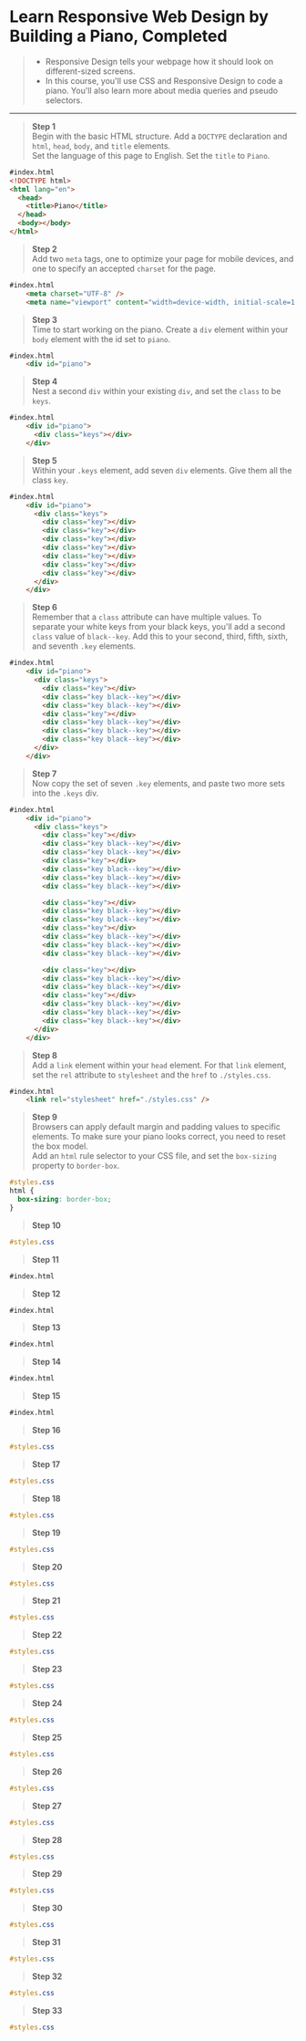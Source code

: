 
# Learn Responsive Web Design by Building a Piano, Completed

> - Responsive Design tells your webpage how it should look on different-sized screens.
> - In this course, you'll use CSS and Responsive Design to code a piano. You'll also learn more about media queries and pseudo selectors.
---

> **Step 1** <br>
Begin with the basic HTML structure. Add a `DOCTYPE` declaration and `html`, `head`, `body`, and `title` elements.<br>
Set the language of this page to English. Set the `title` to `Piano`.

```html
#index.html
<!DOCTYPE html>
<html lang="en">
  <head>
    <title>Piano</title>
  </head>
  <body></body>
</html>
```
> **Step 2** <br>
Add two `meta` tags, one to optimize your page for mobile devices, and one to specify an accepted `charset` for the page.

```html
#index.html
    <meta charset="UTF-8" />
    <meta name="viewport" content="width=device-width, initial-scale=1.0" />
```
> **Step 3** <br>
Time to start working on the piano. Create a `div` element within your `body` element with the id set to `piano`.

```html
#index.html
    <div id="piano">
```
> **Step 4** <br>
Nest a second `div` within your existing `div`, and set the `class` to be `keys`.

```html
#index.html
    <div id="piano">
      <div class="keys"></div>
    </div>
```
> **Step 5** <br>
Within your `.keys` element, add seven `div` elements. Give them all the class `key`.

```html
#index.html
    <div id="piano">
      <div class="keys">
        <div class="key"></div>
        <div class="key"></div>
        <div class="key"></div>
        <div class="key"></div>
        <div class="key"></div>
        <div class="key"></div>
        <div class="key"></div>
      </div>
    </div>
```
> **Step 6** <br>
Remember that a `class` attribute can have multiple values. To separate your white keys from your black keys, you'll add a second `class` value of `black--key`. Add this to your second, third, fifth, sixth, and seventh `.key` elements.

```html
#index.html
    <div id="piano">
      <div class="keys">
        <div class="key"></div>
        <div class="key black--key"></div>
        <div class="key black--key"></div>
        <div class="key"></div>
        <div class="key black--key"></div>
        <div class="key black--key"></div>
        <div class="key black--key"></div>
      </div>
    </div>
```
> **Step 7** <br>
Now copy the set of seven `.key` elements, and paste two more sets into the `.keys` div.

```html
#index.html
    <div id="piano">
      <div class="keys">
        <div class="key"></div>
        <div class="key black--key"></div>
        <div class="key black--key"></div>
        <div class="key"></div>
        <div class="key black--key"></div>
        <div class="key black--key"></div>
        <div class="key black--key"></div>

        <div class="key"></div>
        <div class="key black--key"></div>
        <div class="key black--key"></div>
        <div class="key"></div>
        <div class="key black--key"></div>
        <div class="key black--key"></div>
        <div class="key black--key"></div>

        <div class="key"></div>
        <div class="key black--key"></div>
        <div class="key black--key"></div>
        <div class="key"></div>
        <div class="key black--key"></div>
        <div class="key black--key"></div>
        <div class="key black--key"></div>
      </div>
    </div>
```
> **Step 8** <br>
Add a `link` element within your `head` element. For that `link` element, set the `rel` attribute to `stylesheet` and the `href` to `./styles.css`.

```html
#index.html
    <link rel="stylesheet" href="./styles.css" />
```
> **Step 9** <br>
Browsers can apply default margin and padding values to specific elements. To make sure your piano looks correct, you need to reset the box model.<br>
Add an `html` rule selector to your CSS file, and set the `box-sizing` property to `border-box`.

```css
#styles.css
html {
  box-sizing: border-box;
}
```
> **Step 10** <br>


```css
#styles.css

```
> **Step 11** <br>


```html
#index.html

```
> **Step 12** <br>


```html
#index.html

```
> **Step 13** <br>


```html
#index.html

```
> **Step 14** <br>


```html
#index.html

```
> **Step 15** <br>


```html
#index.html

```
> **Step 16** <br>


```css
#styles.css

```
> **Step 17** <br>


```css
#styles.css

```
> **Step 18** <br>


```css
#styles.css

```
> **Step 19** <br>


```css
#styles.css

```
> **Step 20** <br>


```css
#styles.css

```
> **Step 21** <br>


```css
#styles.css

```
> **Step 22** <br>


```css
#styles.css

```
> **Step 23** <br>


```css
#styles.css

```
> **Step 24** <br>


```css
#styles.css

```
> **Step 25** <br>


```css
#styles.css

```
> **Step 26** <br>


```css
#styles.css

```
> **Step 27** <br>


```css
#styles.css

```
> **Step 28** <br>


```css
#styles.css

```
> **Step 29** <br>


```css
#styles.css

```
> **Step 30** <br>


```css
#styles.css

```
> **Step 31** <br>


```css
#styles.css

```
> **Step 32** <br>


```css
#styles.css

```
> **Step 33** <br>


```css
#styles.css

```